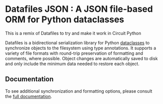 # Datafiles JSON : A JSON file-based ORM for Python dataclasses

This is a remix of Datafiles to try and make it work in Circuit Python


Datafiles is a bidirectional serialization library for Python [dataclasses](https://docs.python.org/3/library/dataclasses.html) to synchronize objects to the filesystem using type annotations. It supports a variety of file formats with round-trip preservation of formatting and comments, where possible. Object changes are automatically saved to disk and only include the minimum data needed to restore each object.

## Documentation

To see additional synchronization and formatting options, please consult the [full documentation](https://datafiles.readthedocs.io).
